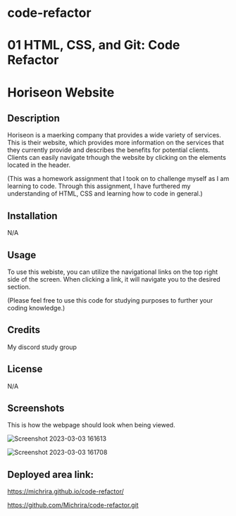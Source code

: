 # code-refactor
# 01 HTML, CSS, and Git: Code Refactor
# Horiseon Website

## Description 

Horiseon is a maerking company that provides a wide variety of services. This is their website, which provides more information on the services that they currently provide and describes the benefits for potential clients. Clients can easily navigate trhough the website by clicking on the elements located in the header. 

(This was a homework assignment that I took on to challenge myself as I am learning to code. Through this assignment, I have furthered my understanding of HTML, CSS and learning how to code in general.)

## Installation

N/A

## Usage

To use this webiste, you can utilize the navigational links on the top right side of the screen. When clicking a link, it will navigate you to the desired section. 

(Please feel free to use this code for studying purposes to further your coding knowledge.)

## Credits

My discord study group 

## License

N/A

## Screenshots 

This is how the webpage should look when being viewed. 

![Screenshot 2023-03-03 161613](https://user-images.githubusercontent.com/126362926/222863215-cdf3c86d-9cdc-410b-a163-1ad1f2212093.png)


![Screenshot 2023-03-03 161708](https://user-images.githubusercontent.com/126362926/222863211-310d0f5b-5387-4bca-907e-0ceb9c0d8dee.png)


## Deployed area link:

https://michrira.github.io/code-refactor/

https://github.com/Michrira/code-refactor.git
